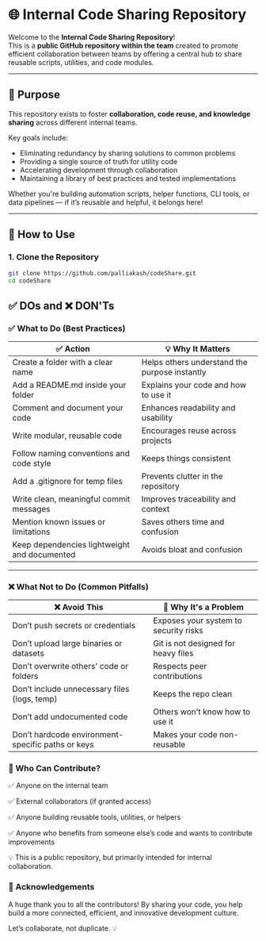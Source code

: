 # 🌐 Internal Code Sharing Repository

Welcome to the **Internal Code Sharing Repository**!  
This is a **public GitHub repository within the team** created to promote efficient collaboration between teams by offering a central hub to share reusable scripts, utilities, and code modules.

---

## 📌 Purpose

This repository exists to foster **collaboration, code reuse, and knowledge sharing** across different internal teams.

Key goals include:

- Eliminating redundancy by sharing solutions to common problems
- Providing a single source of truth for utility code
- Accelerating development through collaboration
- Maintaining a library of best practices and tested implementations

Whether you're building automation scripts, helper functions, CLI tools, or data pipelines — if it’s reusable and helpful, it belongs here!

---

## 🚀 How to Use

### 1. Clone the Repository

```bash
git clone https://github.com/palliakash/codeShare.git
cd codeShare
```
## ✅ DOs and ❌ DON'Ts

### ✅ What to Do (Best Practices)

| ✅ Action                               | 💡 Why It Matters                                  |
| --------------------------------------- | -------------------------------------------------- |
| Create a folder with a clear name      | Helps others understand the purpose instantly      |
| Add a README.md inside your folder       | Explains your code and how to use it               |
| Comment and document your code            | Enhances readability and usability                 |
| Write modular, reusable code             | Encourages reuse across projects                   |
| Follow naming conventions and code style | Keeps things consistent                            |
| Add a .gitignore for temp files           | Prevents clutter in the repository                 |
| Write clean, meaningful commit messages | Improves traceability and context                  |
| Mention known issues or limitations     | Saves others time and confusion                    |
| Keep dependencies lightweight and documented | Avoids bloat and confusion                       |

---

### ❌ What Not to Do (Common Pitfalls)

| ❌ Avoid This | 🚫 Why It's a Problem |
|--------------|------------------------|
| Don’t push secrets or credentials | Exposes your system to security risks |
| Don’t upload large binaries or datasets | Git is not designed for heavy files |
| Don’t overwrite others' code or folders | Respects peer contributions |
| Don’t include unnecessary files (logs, temp) | Keeps the repo clean |
| Don’t add undocumented code | Others won’t know how to use it |
| Don’t hardcode environment-specific paths or keys | Makes your code non-reusable |

### 👥 Who Can Contribute?
✅ Anyone on the internal team

✅ External collaborators (if granted access)

✅ Anyone building reusable tools, utilities, or helpers

✅ Anyone who benefits from someone else’s code and wants to contribute improvements

💡 This is a public repository, but primarily intended for internal collaboration.

### 🙏 Acknowledgements
A huge thank you to all the contributors!
By sharing your code, you help build a more connected, efficient, and innovative development culture.

Let’s collaborate, not duplicate. 💡
